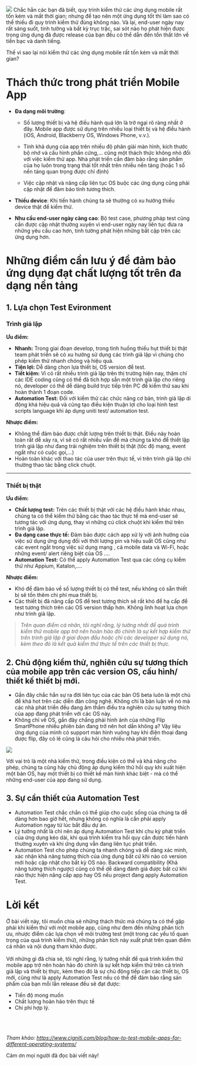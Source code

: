 ![](https://images.viblo.asia/f34896bd-2c9c-4fec-bf38-da4a2497f2dc.jpg)
Chắc hẳn các bạn đã biết, quy trình kiểm thử các ứng dụng mobile rất tốn kém và mất thời gian; nhưng để tạo nên một ứng dụng tốt thì làm sao có thể thiếu đi quy trình kiểm thử đúng không nào. Vả lại, end-user ngày nay rất sáng suốt, tinh tường và bất kỳ trục trặc, sai sót nào họ phát hiện được trong ứng dụng đã được release của bạn đều có thể dẫn đến tổn thất lớn về tiền bạc và danh tiếng.

Thế vì sao lại nói kiểm thử các ứng dụng mobile rất tốn kém và mất thời gian? 
# Thách thức trong phát triển Mobile App
* **Đa dạng môi trường**: 
    * Số lượng thiết bị và hệ điều hành quá lớn là trở ngại rõ ràng nhất ở đây. Mobile app được sử dụng trên nhiều loại thiết bị và hệ điều hành (iOS, Android, Blackberry OS, Windows Phone, v.v.).

    * Tính khả dụng của app trên nhiều độ phân giải màn hình, kích thước bộ nhớ và cấu hình phần cứng,...  cũng một thách thức không nhỏ đối với việc kiểm thử app. Nhà phát triển cần đảm bảo rằng sản phẩm của họ luôn trong trạng thái tốt nhất trên nhiều nền tảng (hoặc 1 số nền tảng quan trọng được chỉ định)
    * Việc cập nhật và nâng cấp liên tục OS buộc các ứng dụng cũng phải cập nhật để đảm bảo tính tương thích.

* **Thiếu device**: Khi tiến hành chúng ta sẽ thường có xu hướng thiếu device thật để kiểm thử.

* **Nhu cầu end-user ngày càng cao**: Bộ test case, phương pháp test cũng cần được cập nhật thường xuyên vì end-user ngày nay liên tục đưa ra những yêu cầu cao hơn, tinh tường phát hiện những bất cập trên các ứng dụng hơn. 
# Những điểm cần lưu ý để đảm bảo ứng dụng đạt chất lượng tốt trên đa dạng nền tảng
## 1. Lựa chọn Test Evironment
### **Trình giả lập**

**Ưu điểm:**
* **Nhanh:** Trong giai đoạn develop, trong tình huống thiếu hụt thiết bị thật team phát triển sẽ có xu hướng sử dụng các trình giả lập vì chúng cho phép kiểm thử nhanh chóng và hiệu quả. 
* **Tiện lợi:** Dễ dàng chọn lựa thiết bị, OS version để test.
 * **Tiết kiệm:** Vì có rất nhiều trình giả lập trên thị trường hiện nay, thậm chí các IDE coding cũng có thể đã tích hợp sẵn một trình giả lập cho riêng nó, developer có thể dễ dàng build trực tiếp trên PC để kiểm thử sau khi hoàn thành 1 đoạn code.
* **Automation Test:**  Đối với kiểm thử các chức năng cơ bản, trình giả lập di động khá hiệu quả và cũng tạo điều kiện thuận lợi cho loại hình test scripts language khi áp dụng uniti test/ automation test.

**Nhược điểm:**
* Không thể đảm bảo được chất lượng trên thiết bị thật. Điều này hoàn toàn rất dễ xảy ra, vì sẽ có rất nhiều vấn đề mà chúng ta khó để thiết lập trình giả lập như đang trải nghiệm trên thiết bị thật (tốc độ mạng, event ngắt như có cuộc gọi,...)
* Hoàn toàn khác với thao tác của user trên thực tế, vì trên trình giả lập chỉ thường thao tác bằng click chuột.
-----

### **Thiết bị thật**
**Ưu điểm:**
- **Chất lượng test:** Trên các thiết bị thật với các hệ điều hành khác nhau, chúng ta có thể kiểm thử bằng các thao tác thực tế mà end-user sẽ tương tác với ứng dụng, thay vì những cú click chuột khi kiểm thử trên trình giả lập.
- **Đa dạng case thực tế:** Đảm bảo được cách app xử lý với ảnh hưởng của việc sử dụng ứng dụng đối với thời lượng pin và hiệu suất OS cũng như các event ngắt trong việc sử dụng mạng , cả mobile data và Wi-Fi, hoặc những event/ alert riêng biệt của OS ....
- **Automation Test:** Có thể apply Automation Test qua các công cụ kiểm thử như Appium, Katalon,....

**Nhược điểm:**
- Khó để đảm bảo về số lượng thiết bị có thể test, nếu không có sẵn thiết bị sẽ tốn thêm chi phí mua thiết bị.
- Các thiết bị đã nâng cấp OS để test tương thích sẽ rất khó để hạ cấp để test tương thích trên các OS version thấp hơn. Không linh hoạt lựa chọn như trình giả lập.

> *Trên quan điểm cá nhân, tôi nghĩ rằng, lý tưởng nhất để quá trình kiểm thử mobile app trở nên hoàn hảo đó chính là sự kết hợp kiểm thử trên trình giả lập ở giai đoạn đầu hoặc chỉ các developer sử dụng nó, kèm theo đó là kết quả kiểm thử thực tế trên các thiết bị thực.*

## 2. Chủ động kiểm thử, nghiên cứu sự tương thích của mobile app trên các version OS, cấu hình/ thiết kế thiết bị mới.
* Gần đây chắc hẳn sự ra đời liên tục của các bản OS beta luôn là một chủ đề khá hot trên các diễn đàn công nghệ. Không chỉ là bàn luận về nó mà các nhà phát triển đều đang âm thầm điều tra nghiên cứu sự tương thích của app đang phát triển với các OS này. 
* Không chỉ về OS, gần đây chẳng phải hình ảnh của những Flip SmartPhone nhiều phiên bản đang trở nên hot dần không ạ? Vậy liệu ứng dụng của mình có support màn hình vuông hay khi điện thoại đang được flip, đây có lẽ cũng là câu hỏi cho nhiều nhà phát triển.

![](https://images.viblo.asia/a25448d2-00b2-4f15-b114-cd09245b4f94.jpg)

Với vai trò là một nhà kiểm thử, trong điều kiện có thể và khả năng cho phép, chúng ta cũng hãy chủ động áp dụng kiểm thử hồi quy khi xuất hiện một bản OS, hay một thiết bị có thiết kế màn hình khác biệt - mà có thể những end-user của app đang sử dụng. 

## 3. Sự cần thiết của Automation Test
* Automation Test chắc chắn có thể giúp cho cuộc sống của chúng ta dễ dàng hơn bao giờ hết, nhưng không có nghĩa là cần phải apply Automation ngay từ lúc bắt đầu dự án. 
* Lý tưởng nhất là chỉ nên áp dụng Automation Test khi chu kỳ phát triển của ứng dụng kéo dài, khi quá trình kiểm tra hồi quy cần được tiến hành thường xuyên và khi ứng dụng vẫn đang liên tục phát triển.
* Automation Test cho phép chúng ta nhanh chóng và dễ dàng xác minh, xác nhận khả năng tương thích của ứng dụng bất cứ khi nào có version mới hoặc cập nhật cho bất kỳ OS nào. Backward compatibility (Khả năng tương thích ngược) cũng có thể dễ dàng đánh giá được bất cứ khi nào thực hiện nâng cấp app hay OS nếu project đang apply Automation Test.

# Lời kết
Ở bài viết này, tôi muốn chia sẻ những thách thức mà chúng ta có thể gặp phải khi kiểm thử với một mobile app, cũng như đem đến những phân tích ưu, nhược điểm các lựa chọn về môi trường test (một trong các yếu tố quan trọng của quá trình kiểm thử), những phân tích này xuất phát trên quan điểm cá nhân và nội dung tham khảo được.<br/><br/>
Với những gì đã chia sẻ, tôi nghĩ rằng, lý tưởng nhất để quá trình kiểm thử mobile app trở nên hoàn hảo đó chính là sự kết hợp kiểm thử trên cả trình giả lập và thiết bị thực, kèm theo đó là sự chủ động tiếp cận các thiết bị, OS mới, cũng như là apply Automation Test nếu có thể để đảm bảo rằng sản phẩm của bạn mỗi lần release đều sẽ đạt được:
* Tiến độ mong muốn
* Chất lượng hoàn hảo trên thực tế 
* Chi phí hợp lý.
 <br/><br/><br/><br/>

*Tham khảo: https://www.cigniti.com/blog/how-to-test-mobile-apps-for-different-operating-systems/*

Cảm ơn mọi người đã đọc bài viết này!
